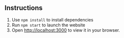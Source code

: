 

## Instructions

1. Use `npm install` to install dependencies
2. Run `npm start` to launch the website
3. Open [http://localhost:3000](http://localhost:3000) to view it in your browser.
